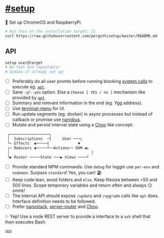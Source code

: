 # [\#setup](https://github.com/topics/tools)

📜 Set up ChromeOS and RaspberryPi.

```sh
# Run this on the installation target: 👩‍💻
curl https://raw.githubusercontent.com/perguth/setup/master/README.md | sudo sh
```

## API

```sh
setup user@target
# Be fast and repeatable!
# Update if already set up!
```

- [ ] Preferably do all user promts before running blocking [system calls](https://www.google.com/search?q=node+exec+or+spawn&rlz=1CAVNXA_enDE874&oq=node+exec+or+spawn&aqs=chrome..69i57j0l5.4637j0j7&sourceid=chrome&ie=UTF-8) to execute eg. [`apt`](http://manpages.ubuntu.com/manpages/xenial/man8/apt.8.html).
- [ ] Sane `-y`/`--yes` option. Else a `Choose [ YES / no ]` mechanism like provided by [`apt`](http://manpages.ubuntu.com/manpages/xenial/man8/apt.8.html).
- [ ] Summary and relevant information in the end (eg. Ygg address).
- [ ] Use [terminal-menu](https://github.com/substack/terminal-menu) for UI.
- [ ] Run update segments (eg. docker) in async processes but instead of callback or promise use [nanobus](https://github.com/choojs/nanobus).
- [ ] Mutate and persist internal state using a [Choo](https://github.com/choojs/choo/blob/v4.0.0-6/README.md#concepts) like concept:

```sh
 ┌──────────────────┐
 │  Subscriptions  ─┤     User ───┐
 └─ Effects  ◀─────┤             ▼
 ┌─ Reducers ◀─────┴──Actions── DOM ◀┐
 │                                     │
 └▶ Router ─────State ───▶ Views ────┘
 ```
 
 - [ ] Provide standard NPM commands. Use `debug` for loggin use `per-env` and `nodemon`. Surpass `standard`! Yes, you can! 🏖️
 - [ ] Keep code lean, avoid folders and `else`. Keep filesize between ~50 and 500 lines. Scope temporary variables and return often and always 😏 *smirk!*
 - [ ] The internal API should expose `/update` and `/upgrade` calls like `apt` does. Interface definition needs to be followed.
 - [ ] Prefer [nanostack](https://github.com/yoshuawuyts/nanostack), [server-router](https://github.com/yoshuawuyts/server-router) and [Choo](https://github.com/choojs/choo).

✨ Yep! Use a node REST server to provide a interface to a `ash` shell that then executes Bash.

<sup>[(xo)](https://github.com/perguth/ethical-design-manifesto)</sup>
